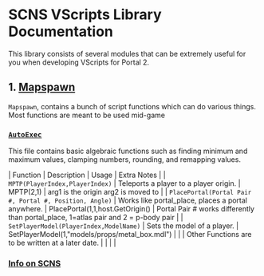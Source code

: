 # SCNS VScripts Library Documentation

This library consists of several modules that can be extremely useful for you when developing VScripts for Portal 2.

## 1. [Mapspawn](Mapspawn.nut)

`Mapspawn`, contains a bunch of script functions which can do various things. Most functions are meant to be used mid-game

### [`AutoExec`](autoexec.cfg)

This file contains basic algebraic functions such as finding minimum and maximum values, clamping numbers, rounding, and remapping values.

| Function | Description | Usage | Extra Notes |
| `MPTP(PlayerIndex,PlayerIndex)` | Teleports a player to a player origin. | MPTP(2,1) | arg1 is the origin arg2 is moved to |
| `PlacePortal(Portal Pair #, Portal #, Position, Angle)` | Works like portal_place, places a portal anywhere. | PlacePortal(1,1,host.GetOrigin() | Portal Pair # works differently than portal_place, 1=atlas pair and 2 = p-body pair |
| `SetPlayerModel(PlayerIndex,ModelName)` | Sets the model of a player. | SetPlayerModel(1,"models/props/metal_box.mdl") |  |
| Other Functions are to be written at a later date. |  |  |  |

### [Info on SCNS](readme.md)
